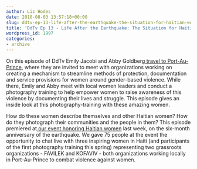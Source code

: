 ```yaml
---
author: Liz Hodes
date: 2010-08-03 13:57:18+00:00
slug: ddtv-ep-13-life-after-the-earthquake-the-situation-for-haitian-women
title: 'DdTv Ep 13 - Life After the Earthquake: The Situation for Haitian Women'
wordpress_id: 1997
categories:
- archive
---
```




On this episode of DdTv Emily Jacobi and Abby Goldberg[ travel to Port-Au-Prince](http://tieppu.com/2010/05/01/reflections-from-a-week-among-haitis-women/), where they are invited to meet with organizations working on creating a mechanism to streamline methods of protection, documentation and service provisions for women around gender-based violence. While there, Emily and Abby meet with local women leaders and conduct a photography training to help empower women to raise awareness of this violence by documenting their lives and struggle. This episode gives an inside look at this photography-training with these amazing women.

How do these women describe themselves and other Haitian women? How do they photograph their communities and the people in them? This episode premiered at[ our event honoring Haitian women](http://tieppu.com/2010/08/02/direct-diplomacy-with-haiti/) last week, on the six-month anniversary of the earthquake. We gave 75 people at the event the opportunity to chat live with three inspiring women in Haiti (and participants of the first photography training this spring) representing two grassroots organizations - FAVILEK and KOFAVIV - both organizations working locally in Port-Au-Prince to combat violence against women.
